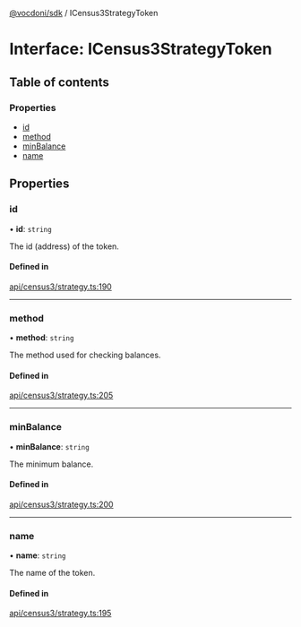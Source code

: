 [@vocdoni/sdk](/sdk) / ICensus3StrategyToken

# Interface: ICensus3StrategyToken

## Table of contents

### Properties

- [id](ICensus3StrategyToken#id)
- [method](ICensus3StrategyToken#method)
- [minBalance](ICensus3StrategyToken#minbalance)
- [name](ICensus3StrategyToken#name)

## Properties

### id

• **id**: `string`

The id (address) of the token.

#### Defined in

[api/census3/strategy.ts:190](https://github.com/vocdoni/vocdoni-sdk/blob/ee6390524b82e6ef535da03c0e3bb826e450e622/src/api/census3/strategy.ts#L190)

___

### method

• **method**: `string`

The method used for checking balances.

#### Defined in

[api/census3/strategy.ts:205](https://github.com/vocdoni/vocdoni-sdk/blob/ee6390524b82e6ef535da03c0e3bb826e450e622/src/api/census3/strategy.ts#L205)

___

### minBalance

• **minBalance**: `string`

The minimum balance.

#### Defined in

[api/census3/strategy.ts:200](https://github.com/vocdoni/vocdoni-sdk/blob/ee6390524b82e6ef535da03c0e3bb826e450e622/src/api/census3/strategy.ts#L200)

___

### name

• **name**: `string`

The name of the token.

#### Defined in

[api/census3/strategy.ts:195](https://github.com/vocdoni/vocdoni-sdk/blob/ee6390524b82e6ef535da03c0e3bb826e450e622/src/api/census3/strategy.ts#L195)
